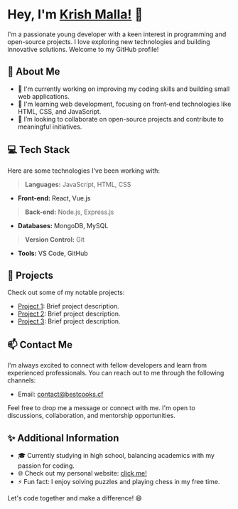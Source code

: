 # Hey, I'm [Krish Malla!](https://me.chhris.repl.co) 👋

I'm a passionate young developer with a keen interest in programming and open-source projects. I love exploring new technologies and building innovative solutions. Welcome to my GitHub profile!

## 🌟 About Me

- 🔭 I'm currently working on improving my coding skills and building small web applications.
- 🌱 I'm learning web development, focusing on front-end technologies like HTML, CSS, and JavaScript.
- 👯 I’m looking to collaborate on open-source projects and contribute to meaningful initiatives.

## 💻 Tech Stack

Here are some technologies I've been working with:

> **Languages:** JavaScript, HTML, CSS
- **Front-end:** React, Vue.js
> **Back-end:** Node.js, Express.js
- **Databases:** MongoDB, MySQL
> **Version Control:** Git
- **Tools:** VS Code, GitHub

## 🚀 Projects

Check out some of my notable projects:

- [Project 1](https://github.com/yourusername/project1): Brief project description.
- [Project 2](https://github.com/yourusername/project2): Brief project description.
- [Project 3](https://github.com/yourusername/project3): Brief project description.

## 📫 Contact Me

I'm always excited to connect with fellow developers and learn from experienced professionals. You can reach out to me through the following channels:

- Email: [contact@bestcooks.cf](mailto:contact@bestcooks.cf)

Feel free to drop me a message or connect with me. I'm open to discussions, collaboration, and mentorship opportunities.

## ✨ Additional Information

- 🎓 Currently studying in high school, balancing academics with my passion for coding.
- 🌐 Check out my personal website: [click me!](https://me.chhris.repl.co)
- ⚡ Fun fact: I enjoy solving puzzles and playing chess in my free time.

Let's code together and make a difference! 😄
